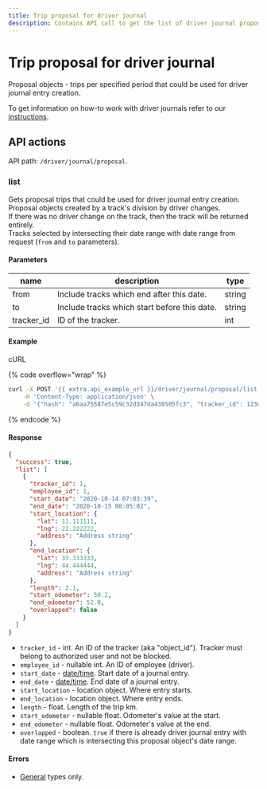 ```yaml
---
title: Trip proposal for driver journal
description: Contains API call to get the list of driver journal proposal.
---
```


# Trip proposal for driver journal

Proposal objects - trips per specified period that could be used for driver journal entry creation.

To get information on how-to work with driver journals refer to our [instructions](../../../guides/fleet-management/driver-journals.md).

## API actions

API path: `/driver/journal/proposal`.

### list

Gets proposal trips that could be used for driver journal entry creation.\
Proposal objects created by a track's division by driver changes.\
If there was no driver change on the track, then the track will be returned entirely.\
Tracks selected by intersecting their date range with date range from request (`from` and `to` parameters).

#### Parameters

| name        | description                                  | type   |
| ----------- | -------------------------------------------- | ------ |
| from        | Include tracks which end after this date.    | string |
| to          | Include tracks which start before this date. | string |
| tracker\_id | ID of the tracker.                           | int    |

#### Example

cURL

{% code overflow="wrap" %}
```sh
curl -X POST '{{ extra.api_example_url }}/driver/journal/proposal/list' \
    -H 'Content-Type: application/json' \
    -d '{"hash": "a6aa75587e5c59c32d347da438505fc3", "tracker_id": 123456, "from": "2020-10-13 00:00:00", "to": "2020-10-14 00:00:00"}'
```
{% endcode %}

#### Response

```json
{
  "success": true,
  "list": [
    {
      "tracker_id": 1,
      "employee_id": 1,
      "start_date": "2020-10-14 07:03:39",
      "end_date": "2020-10-15 08:05:02",
      "start_location": {
        "lat": 11.111111,
        "lng": 22.222222,
        "address": "Address string"
      },
      "end_location": {
        "lat": 33.333333,
        "lng": 44.444444,
        "address": "Address string"
      },
      "length": 2.1,
      "start_odometer": 50.2,
      "end_odometer": 52.0,
      "overlapped": false
    }
  ]
}
```

* `tracker_id` - int. An ID of the tracker (aka "object\_id"). Tracker must belong to authorized user and not be blocked.
* `employee_id` - nullable int. An ID of employee (driver).
* `start_date` - [date/time](../../../#data-types). Start date of a journal entry.
* `end_date` - [date/time](../../../#data-types). End date of a journal entry.
* `start_location` - location object. Where entry starts.
* `end_location` - location object. Where entry ends.
* `length` - float. Length of the trip km.
* `start_odometer` - nullable float. Odometer's value at the start.
* `end_odometer` - nullable float. Odometer's value at the end.
* `overlapped` - boolean. `true` if there is already driver journal entry with date range which is intersecting this proposal object's date range.

#### Errors

* [General](../../../errors.md#error-codes) types only.
